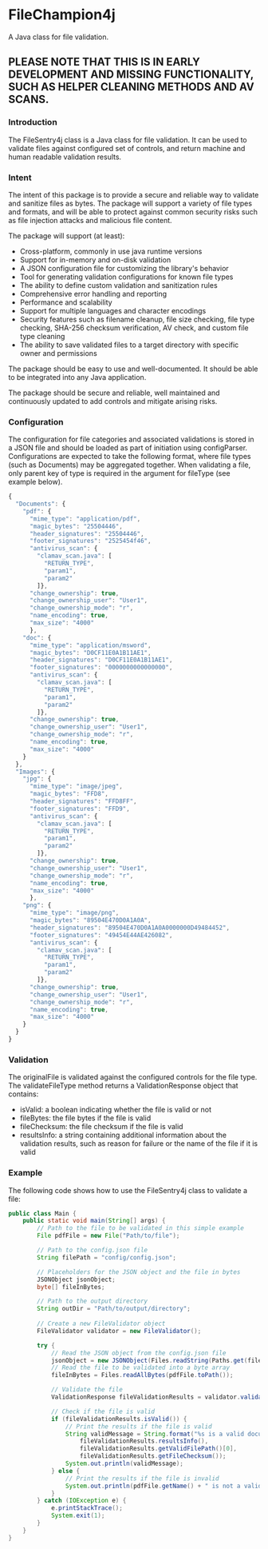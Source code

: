 # FileChampion4j
A Java class for file validation.

## PLEASE NOTE THAT THIS IS IN EARLY DEVELOPMENT AND MISSING FUNCTIONALITY, SUCH AS HELPER CLEANING METHODS AND AV SCANS.

### Introduction
The FileSentry4j class is a Java class for file validation. It can be used to validate files against configured set of controls, and return machine and human readable validation results.

### Intent
The intent of this package is to provide a secure and reliable way to validate and sanitize files as bytes. The package will support a variety of file types and formats, and will be able to protect against common security risks such as file injection attacks and malicious file content.

The package will support (at least):
- Cross-platform, commonly in use java runtime versions
- Support for in-memory and on-disk validation
- A JSON configuration file for customizing the library's behavior
- Tool for generating validation configurations for known file types
- The ability to define custom validation and sanitization rules
- Comprehensive error handling and reporting
- Performance and scalability
- Support for multiple languages and character encodings
- Security features such as filename cleanup, file size checking, file type checking, SHA-256 checksum verification, AV check, and custom file type cleaning
- The ability to save validated files to a target directory with specific owner and permissions

The package should be easy to use and well-documented. It should be able to be integrated into any Java application.

The package should be secure and reliable, well maintained and continuously updated to add controls and mitigate arising risks.


### Configuration
The configuration for file categories and associated validations is 
stored in a JSON file and should be loaded as part of initiation using configParser.
Configurations are expected to take the following format, where file types (such as Documents) may be aggregated together.
When validating a file, only parent key of type is required in the argument for fileType (see example below).

```javascript
{
  "Documents": {
    "pdf": {
      "mime_type": "application/pdf",
      "magic_bytes": "25504446",
      "header_signatures": "25504446",
      "footer_signatures": "2525454f46",
      "antivirus_scan": {
        "clamav_scan.java": [
          "RETURN_TYPE",
          "param1",
          "param2"
        ]},
      "change_ownership": true,
      "change_ownership_user": "User1",
      "change_ownership_mode": "r",
      "name_encoding": true,
      "max_size": "4000"
      },
    "doc": {
      "mime_type": "application/msword",
      "magic_bytes": "D0CF11E0A1B11AE1",
      "header_signatures": "D0CF11E0A1B11AE1",
      "footer_signatures": "0000000000000000",
      "antivirus_scan": {
        "clamav_scan.java": [
          "RETURN_TYPE",
          "param1",
          "param2"
        ]},
      "change_ownership": true,
      "change_ownership_user": "User1",
      "change_ownership_mode": "r",
      "name_encoding": true,
      "max_size": "4000"
    }
  },
  "Images": {
    "jpg": {
      "mime_type": "image/jpeg",
      "magic_bytes": "FFD8",
      "header_signatures": "FFD8FF",
      "footer_signatures": "FFD9",
      "antivirus_scan": {
        "clamav_scan.java": [
          "RETURN_TYPE",
          "param1",
          "param2"
        ]},
      "change_ownership": true,
      "change_ownership_user": "User1",
      "change_ownership_mode": "r",
      "name_encoding": true,
      "max_size": "4000"
      },
    "png": {
      "mime_type": "image/png",
      "magic_bytes": "89504E470D0A1A0A",
      "header_signatures": "89504E470D0A1A0A0000000D49484452",
      "footer_signatures": "49454E44AE426082",
      "antivirus_scan": {
        "clamav_scan.java": [
          "RETURN_TYPE",
          "param1",
          "param2"
        ]},
      "change_ownership": true,
      "change_ownership_user": "User1",
      "change_ownership_mode": "r",
      "name_encoding": true,
      "max_size": "4000"
    }
  }
}
```


### Validation
The originalFile is validated against the configured controls for the file type. The validateFileType method returns a ValidationResponse object that contains:

* isValid: a boolean indicating whether the file is valid or not
* fileBytes: the file bytes if the file is valid
* fileChecksum: the file checksum if the file is valid
* resultsInfo: a string containing additional information about the validation results, such as reason for failure or the name of the file if it is valid

### Example
The following code shows how to use the FileSentry4j class to validate a file:
```java
public class Main {
    public static void main(String[] args) {
        // Path to the file to be validated in this simple example
        File pdfFile = new File("Path/to/file");

        // Path to the config.json file
        String filePath = "config/config.json";

        // Placeholders for the JSON object and the file in bytes
        JSONObject jsonObject;
        byte[] fileInBytes;

        // Path to the output directory
        String outDir = "Path/to/output/directory";
        
        // Create a new FileValidator object
        FileValidator validator = new FileValidator();

        try {
            // Read the JSON object from the config.json file
            jsonObject = new JSONObject(Files.readString(Paths.get(filePath)));
            // Read the file to be validated into a byte array
            fileInBytes = Files.readAllBytes(pdfFile.toPath());

            // Validate the file
            ValidationResponse fileValidationResults = validator.validateFile(jsonObject, "Documents", fileInBytes, pdfFile.getName(),outDir);

            // Check if the file is valid
            if (fileValidationResults.isValid()) {
                // Print the results if the file is valid
                String validMessage = String.format("%s is a valid document file.%n New file: %s, Checksum: %s", 
                    fileValidationResults.resultsInfo(),
                    fileValidationResults.getValidFilePath()[0],
                    fileValidationResults.getFileChecksum());
                System.out.println(validMessage);
            } else {
                // Print the results if the file is invalid
                System.out.println(pdfFile.getName() + " is not a valid document file  because " + fileValidationResults.resultsInfo());
            }
        } catch (IOException e) {
            e.printStackTrace();
            System.exit(1);
        }
    }
}
```
